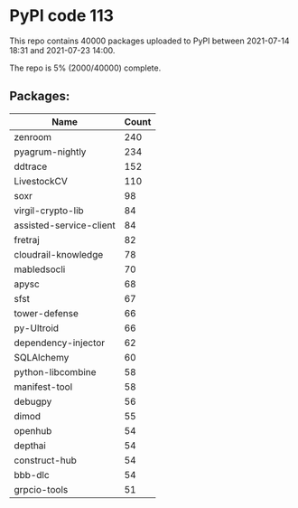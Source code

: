 # PyPI code 113

This repo contains 40000 packages uploaded to PyPI between 
2021-07-14 18:31 and 2021-07-23 14:00.

The repo is 5% (2000/40000) complete.

## Packages:

| Name  | Count |
| ----- | ----- |
| zenroom | 240 |
| pyagrum-nightly | 234 |
| ddtrace | 152 |
| LivestockCV | 110 |
| soxr | 98 |
| virgil-crypto-lib | 84 |
| assisted-service-client | 84 |
| fretraj | 82 |
| cloudrail-knowledge | 78 |
| mabledsocli | 70 |
| apysc | 68 |
| sfst | 67 |
| tower-defense | 66 |
| py-Ultroid | 66 |
| dependency-injector | 62 |
| SQLAlchemy | 60 |
| python-libcombine | 58 |
| manifest-tool | 58 |
| debugpy | 56 |
| dimod | 55 |
| openhub | 54 |
| depthai | 54 |
| construct-hub | 54 |
| bbb-dlc | 54 |
| grpcio-tools | 51 |


